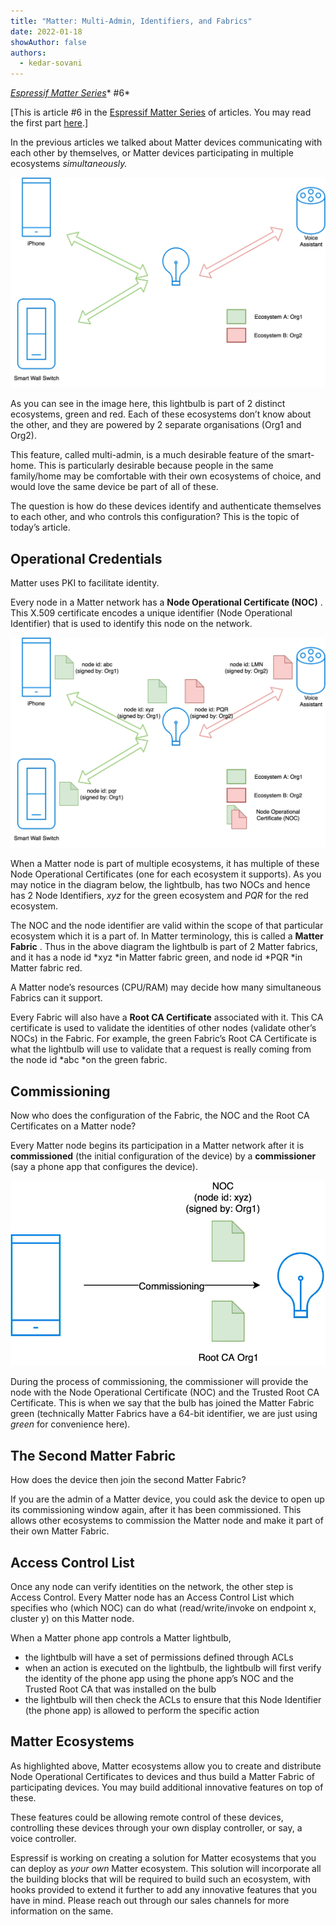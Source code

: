 ```yaml
---
title: "Matter: Multi-Admin, Identifiers, and Fabrics"
date: 2022-01-18
showAuthor: false
authors: 
  - kedar-sovani
---
```

[*Espressif Matter Series*](/matter-38ccf1d60bcd)* #6*

[This is article #6 in the [Espressif Matter Series](/matter-38ccf1d60bcd) of articles. You may read the first part [here](/what-does-matter-mean-to-you-fa3bb53a7793).]

In the previous articles we talked about Matter devices communicating with each other by themselves, or Matter devices participating in multiple ecosystems *simultaneously.*

![](img/matter-1.webp)

As you can see in the image here, this lightbulb is part of 2 distinct ecosystems, green and red. Each of these ecosystems don’t know about the other, and they are powered by 2 separate organisations (Org1 and Org2).

This feature, called multi-admin, is a much desirable feature of the smart-home. This is particularly desirable because people in the same family/home may be comfortable with their own ecosystems of choice, and would love the same device be part of all of these.

The question is how do these devices identify and authenticate themselves to each other, and who controls this configuration? This is the topic of today’s article.

## Operational Credentials

Matter uses PKI to facilitate identity.

Every node in a Matter network has a __Node Operational Certificate (NOC)__ . This X.509 certificate encodes a unique identifier (Node Operational Identifier) that is used to identify this node on the network.

![](img/matter-2.webp)

When a Matter node is part of multiple ecosystems, it has multiple of these Node Operational Certificates (one for each ecosystem it supports). As you may notice in the diagram below, the lightbulb, has two NOCs and hence has 2 Node Identifiers, *xyz* for the green ecosystem and *PQR* for the red ecosystem.

The NOC and the node identifier are valid within the scope of that particular ecosystem which it is a part of. In Matter terminology, this is called a __Matter Fabric__ . Thus in the above diagram the lightbulb is part of 2 Matter fabrics, and it has a node id *xyz *in Matter fabric green, and node id *PQR *in Matter fabric red.

A Matter node’s resources (CPU/RAM) may decide how many simultaneous Fabrics can it support.

Every Fabric will also have a __Root CA Certificate__  associated with it. This CA certificate is used to validate the identities of other nodes (validate other’s NOCs) in the Fabric. For example, the green Fabric’s Root CA Certificate is what the lightbulb will use to validate that a request is really coming from the node id *abc *on the green fabric.

## Commissioning

Now who does the configuration of the Fabric, the NOC and the Root CA Certificates on a Matter node?

Every Matter node begins its participation in a Matter network after it is __commissioned__  (the initial configuration of the device) by a __commissioner__  (say a phone app that configures the device).

![](img/matter-3.webp)

During the process of commissioning, the commissioner will provide the node with the Node Operational Certificate (NOC) and the Trusted Root CA Certificate. This is when we say that the bulb has joined the Matter Fabric green (technically Matter Fabrics have a 64-bit identifier, we are just using *green* for convenience here).

## The Second Matter Fabric

How does the device then join the second Matter Fabric?

If you are the admin of a Matter device, you could ask the device to open up its commissioning window again, after it has been commissioned. This allows other ecosystems to commission the Matter node and make it part of their own Matter Fabric.

## Access Control List

Once any node can verify identities on the network, the other step is Access Control. Every Matter node has an Access Control List which specifies who (which NOC) can do what (read/write/invoke on endpoint x, cluster y) on this Matter node.

When a Matter phone app controls a Matter lightbulb,

- the lightbulb will have a set of permissions defined through ACLs
- when an action is executed on the lightbulb, the lightbulb will first verify the identity of the phone app using the phone app’s NOC and the Trusted Root CA that was installed on the bulb
- the lightbulb will then check the ACLs to ensure that this Node Identifier (the phone app) is allowed to perform the specific action

## Matter Ecosystems

As highlighted above, Matter ecosystems allow you to create and distribute Node Operational Certificates to devices and thus build a Matter Fabric of participating devices. You may build additional innovative features on top of these.

These features could be allowing remote control of these devices, controlling these devices through your own display controller, or say, a voice controller.

Espressif is working on creating a solution for Matter ecosystems that you can deploy as *your own* Matter ecosystem. This solution will incorporate all the building blocks that will be required to build such an ecosystem, with hooks provided to extend it further to add any innovative features that you have in mind. Please reach out through our sales channels for more information on the same.
